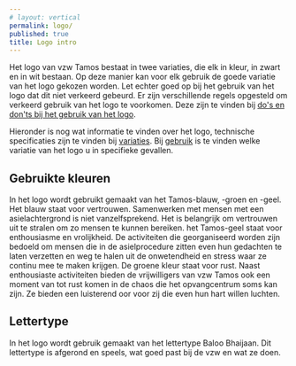 ```yaml
---
# layout: vertical
permalink: logo/
published: true
title: Logo intro
---
```


Het logo van vzw Tamos bestaat in twee variaties, die elk in kleur, in zwart en in wit bestaan. Op deze manier kan voor elk gebruik de goede variatie van het logo gekozen worden. Let echter goed op bij het gebruik van het logo dat dit niet verkeerd gebeurd. Er zijn verschillende regels opgesteld om verkeerd gebruik van het logo te voorkomen. Deze zijn te vinden bij <a href="{{ '/logo/3_dosdonts.md' | relative_url }}">do's en don'ts bij het gebruik van het logo</a>.

Hieronder is nog wat informatie te vinden over het logo, technische specificaties zijn te vinden bij <a href="{{'/logo/1_variaties.md' | relative_url }}"> variaties</a>. Bij <a href="{{'/logo/2_gebruik.md' | relative_url }}"> gebruik</a> is te vinden welke variatie van het logo u in specifieke gevallen. 

## Gebruikte kleuren
In het logo wordt gebruikt gemaakt van het Tamos-blauw, -groen en -geel. Het blauw staat voor vertrouwen. Samenwerken met mensen met een asielachtergrond is niet vanzelfsprekend. Het is belangrijk om vertrouwen uit te stralen om zo mensen te kunnen bereiken. het Tamos-geel staat voor enthousiasme en vrolijkheid. De activiteiten die georganiseerd worden zijn bedoeld om mensen die in de asielprocedure zitten even hun gedachten te laten verzetten en weg te halen uit de onwetendheid en stress waar ze continu mee te maken krijgen. De groene kleur staat voor rust. Naast enthousiaste activiteiten bieden de vrijwilligers van vzw Tamos ook een moment van tot rust komen in de chaos die het opvangcentrum soms kan zijn. Ze bieden een luisterend oor voor zij die even hun hart willen luchten. 

## Lettertype

In het logo wordt gebruik gemaakt van het lettertype Baloo Bhaijaan. Dit lettertype is afgerond en speels, wat goed past bij de vzw en wat ze doen.